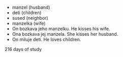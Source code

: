 * manzel (husband)
* deti (children)
* sused (neighbor)
* manzelka (wife)
* On bozkava jeho manzelku. He kisses his wife.
* Ona bozkava jej manzela. She kisses her husband.
* On miluje deti. He loves children. 

216 days of study 
